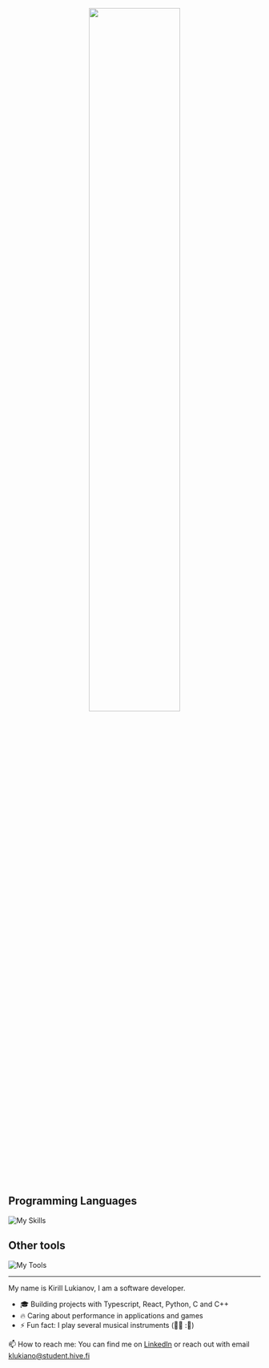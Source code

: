 <p align="center">
  <img src="https://github.com/user-attachments/assets/809619c1-03e6-4504-b92b-dcfaa7109410" width=60%>
</p>

## Programming Languages
![My Skills](https://skillicons.dev/icons?i=c,cpp,typescript,python)

## Other tools
![My Tools](https://skillicons.dev/icons?i=bash,react,nodejs,tailwind)

--------------
My name is Kirill Lukianov, I am a software developer.

- 🎓 Building projects with Typescript, React, Python, C and C++
- 🔥 Caring about performance in applications and games
- ⚡ Fun fact: I play several musical instruments 
(🎸🎹 :🥁)

📫 How to reach me:
You can find me on [LinkedIn](https://www.linkedin.com/in/kirill-l-904790334/) or reach out with email klukiano@student.hive.fi

<!-- -------------- --!>
<!--(![Kirill's GitHub stats](https://github-readme-stats.vercel.app/api?username=kirkram&theme=dark&show_icons=true&border_radius=30&hide_title=true&include_all_commits=true))--!>
